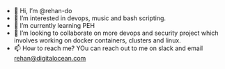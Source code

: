 - 👋 Hi, I’m @rehan-do
- 👀 I’m interested in devops, music and bash scripting.
- 🌱 I’m currently learning PEH
- 💞️ I’m looking to collaborate on more devops and security project which involves working on docker containers, clusters and linux.
- 📫 How to reach me? YOu can reach out to me on slack and email rehan@digitalocean.com

<!---
rehan-do/rehan-do is a ✨ special ✨ repository because its `README.md` (this file) appears on your GitHub profile.
You can click the Preview link to take a look at your changes.
--->
